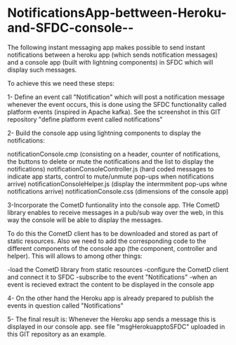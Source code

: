 # NotificationsApp-bettween-Heroku-and-SFDC-console--

The following instant messaging app makes possible to send instant notifications between a heroku app (which sends notification messages)  and a console app (built with lightning components) in SFDC which will display such messages. 

To achieve this we need these steps:

1- Define an event call "Notification" which will post a notification message whenever the event occurs, this is done using the SFDC functionality called platform events (inspired in Apache kafka). See the screenshot in this GIT repository "define platform event called notifications" 

2- Build the console app using lightning components to display the notifications: 

notificationConsole.cmp (consisting on a header, counter of notifications, the buttons to delete or mute the notifications and the list
to display the notifications) 
notificationConsoleController.js (hard coded messages to indicate app starts, control to mute/unmute pop-ups when notifications arrive) 
notificationConsoleHelper.js (display the intermmitent pop-ups whne notifications arrive)
notificationConsole.css (dimensions of the console app)

3-Incorporate the CometD funtionality into the console app. THe CometD library enables to receive messages in a pub/sub way over the web, in this way the console will be able to display the messages. 

To do this the CometD client has to be downloaded and stored as part of static resources. Also we need to add the corresponding code to the different components of the console app (the component, controller and helper). This will allows to among other things:

-load the CometD library from static resources 
-configure the CometD client and connect it to SFDC
-subscribe to the event "Notifications"
-when an event is recieved extract the content to be displayed in the console app

4- On the other hand the Heroku app is already prepared to publish  the events in question called "Notifications"

5- The final result is: Whenever the Heroku app sends a message this is displayed in our console app. see file "msgHerokuapptoSFDC" uploaded in this GIT repository as an example.

